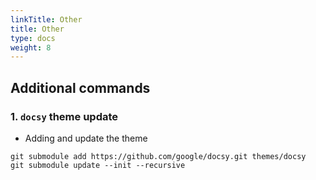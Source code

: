 ```yaml
---
linkTitle: Other
title: Other
type: docs
weight: 8
---
```


## Additional commands 

### 1. `docsy` theme update 

* Adding and update the theme

```
git submodule add https://github.com/google/docsy.git themes/docsy
git submodule update --init --recursive
```
